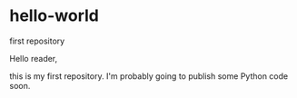# hello-world
first repository

Hello reader,

this is my first repository. I'm probably going to publish some Python code soon.


